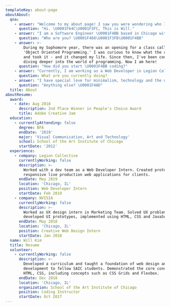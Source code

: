 ```yaml
---
templateKey: about-page
aboutAbout:
  qna:
    - answer: "Welcome to my about page! I saw you were wondering who I am. Well, let me introduce myself! \U0001F60A"
      question: "Hi. \U0001F64C\U0001F3FC, This is Will."
    - answer: "I am a Software Engineer \U0001F4BB based in Chicago with background in Art and Design \U0001F3A8. I attended School of the Art Institute of Chicago for my Bachelors degree \U0001F393"
      question: "Who are you? \U0001F468\U0001F3FB‍\U0001F4BB"
    - answer: >-
        During my Sophomore year, there was an opening for a class called
        'Object Oriented Programming.' I was curious to know what the class was
        and took it - and it changed my life. Since then, I've been coding and
        diving deeper into the world of programming. Now I am here!
      question: "How did you start \U0001F4BB coding?"
    - answer: "Currently, I am working as a Web Developer in Legion Collective, a design agency based in Chicago. I often wear many hats, using different tech stacks, such as HTML, CSS, JavaScript, PHP, React, etc... When I am home, I normally work on my side projects \U0001F579, build dev tools \U0001F6E0 or fun games \U0001F47E"
      question: What are you currently doing?
    - answer: "I have special love for minimalism, technology and the nature \U0001F331 Let's save the nature and make the \U0001F30E a better place. Plus, I love quotes too."
      question: "Anything else? \U0001F4AD"
  title: About
aboutResume:
  award:
    - date: Aug 2018
      description: 2nd Place Winner in People's Choice Award
      title: Adobe Creative Jam
  education:
    - currentlyAttending: false
      degree: BFA
      endDate: '2019'
      major: 'Visual Communication, Art and Technology'
      school: School of the Art Institute of Chicago
      startDate: '2012'
  experience:
    - company: Legion Collective
      currentlyWorking: false
      description: >-
        Worked with a dev team as a Web Developer Intern. Created prototypes and
        responsive live production web applications for clients.
      endDate: May 2019
      location: 'Chicago, IL'
      position: Web Developer Intern
      startDate: Feb 2019
    - company: NVISIA
      currentlyWorking: false
      description: >-
        Worked as UX design intern in Marketing Team. Solved UX problems,
        developed UI prototypes, implemented using HTML, CSS and JavaScript.
      endDate: May 2018
      location: 'Chicago, IL'
      position: Creative Web Design Intern
      startDate: Jan 2018
  name: Will Kim
  title: Resume
  volunteer:
    - currentlyWorking: false
      description: >-
        Developed a curriculum and taught a foundation of web design and web
        development to fellow SAIC students. Demonstrated the core concept of
        HTML, CSS, including concepts such as CSS Grids and Flexbox.
      endDate: Dec 2018
      location: 'Chicago, IL'
      organization: School of the Art Institute of Chicago
      position: Coding Instructor
      startDate: Oct 2017
---
```


